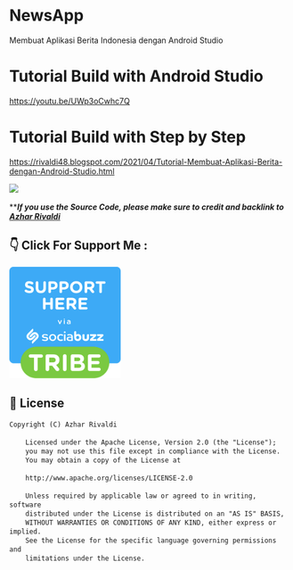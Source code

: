# NewsApp
Membuat Aplikasi Berita Indonesia dengan Android Studio

# Tutorial Build with Android Studio
https://youtu.be/UWp3oCwhc7Q

# Tutorial Build with Step by Step
https://rivaldi48.blogspot.com/2021/04/Tutorial-Membuat-Aplikasi-Berita-dengan-Android-Studio.html

<img src="https://1.bp.blogspot.com/-89JLH99S5-I/YHUdrBU1KCI/AAAAAAAAH0w/-fj2tRkMeIIIYesAHI8q7PY9eRWh_QMNgCLcBGAsYHQ/s1280/Tutorial%2BMembuat%2BAplikasi%2BBerita%2Bdengan%2BAndroid%2BStudio.png" data-canonical-src="https://1.bp.blogspot.com/-89JLH99S5-I/YHUdrBU1KCI/AAAAAAAAH0w/-fj2tRkMeIIIYesAHI8q7PY9eRWh_QMNgCLcBGAsYHQ/s1280/Tutorial%2BMembuat%2BAplikasi%2BBerita%2Bdengan%2BAndroid%2BStudio.png" style="max-width:100%;">

*****If you use the Source Code, please make sure to credit and backlink to [Azhar Rivaldi](https://rivaldi48.blogspot.com/)***

## 👇 Click For Support Me :
<a href="https://sociabuzz.com/azharrvldi_/donate"> 
<img src="https://github.com/AzharRivaldi/AzharRivaldi/blob/master/Support%20Here.png" width="200" height="200"></a>

## 📄 License

```
Copyright (C) Azhar Rivaldi

    Licensed under the Apache License, Version 2.0 (the "License");
    you may not use this file except in compliance with the License.
    You may obtain a copy of the License at

    http://www.apache.org/licenses/LICENSE-2.0

    Unless required by applicable law or agreed to in writing, software
    distributed under the License is distributed on an "AS IS" BASIS,
    WITHOUT WARRANTIES OR CONDITIONS OF ANY KIND, either express or implied.
    See the License for the specific language governing permissions and
    limitations under the License.

``` 
